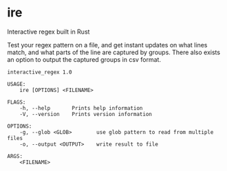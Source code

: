 # ire
Interactive regex built in Rust

Test your regex pattern on a file, and get instant updates on what lines match, and what parts of the line are captured by groups.
There also exists an option to output the captured groups in csv format.

```
interactive_regex 1.0

USAGE:
    ire [OPTIONS] <FILENAME>

FLAGS:
    -h, --help       Prints help information
    -V, --version    Prints version information

OPTIONS:
    -g, --glob <GLOB>        use glob pattern to read from multiple files
    -o, --output <OUTPUT>    write result to file

ARGS:
    <FILENAME>
```

